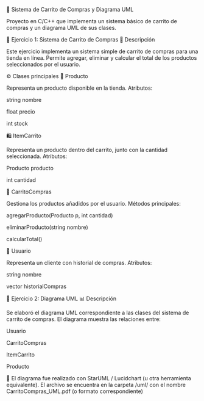 🛒 Sistema de Carrito de Compras y Diagrama UML

Proyecto en C/C++ que implementa un sistema básico de carrito de compras y un diagrama UML de sus clases.

📘 Ejercicio 1: Sistema de Carrito de Compras
🧩 Descripción

Este ejercicio implementa un sistema simple de carrito de compras para una tienda en línea.
Permite agregar, eliminar y calcular el total de los productos seleccionados por el usuario.

⚙️ Clases principales
🧱 Producto

Representa un producto disponible en la tienda.
Atributos:

string nombre

float precio

int stock

🛍️ ItemCarrito

Representa un producto dentro del carrito, junto con la cantidad seleccionada.
Atributos:

Producto producto

int cantidad

🧾 CarritoCompras

Gestiona los productos añadidos por el usuario.
Métodos principales:

agregarProducto(Producto p, int cantidad)

eliminarProducto(string nombre)

calcularTotal()

👤 Usuario

Representa un cliente con historial de compras.
Atributos:

string nombre

vector<CarritoCompras> historialCompras

🧮 Ejercicio 2: Diagrama UML
📊 Descripción

Se elaboró el diagrama UML correspondiente a las clases del sistema de carrito de compras.
El diagrama muestra las relaciones entre:

Usuario

CarritoCompras

ItemCarrito

Producto

📌 El diagrama fue realizado con StarUML
 / Lucidchart
 (u otra herramienta equivalente).
El archivo se encuentra en la carpeta /uml/ con el nombre CarritoCompras_UML.pdf (o formato correspondiente)